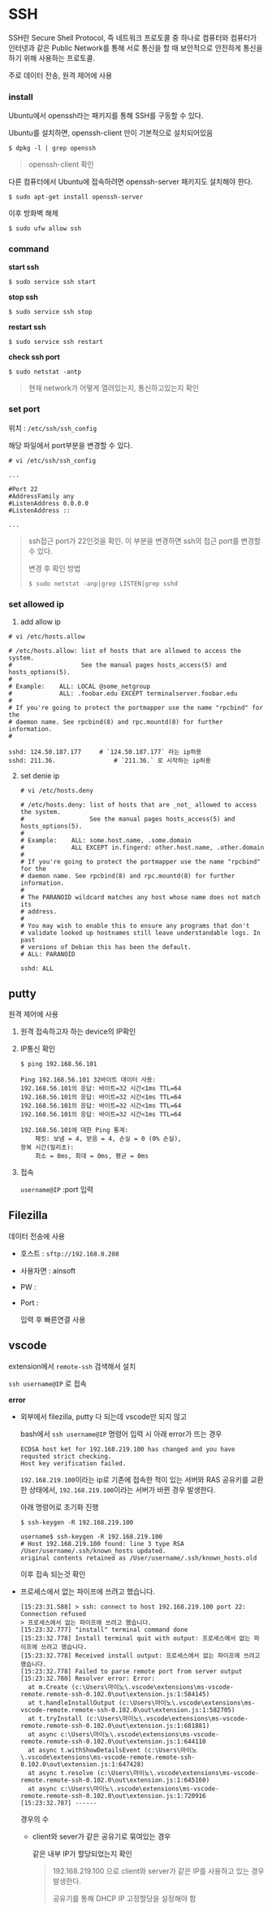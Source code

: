# SSH

SSH란 Secure Shell Protocol, 즉 네트워크 프로토콜 중 하나로 컴퓨터와 컴퓨터가 인터넷과 같은 Public Network를 통해 서로 통신을 할 때 보안적으로 안전하게 통신을 하기 위해 사용하는 프로토콜.

주로 데이터 전송, 원격 제어에 사용



### install

Ubuntu에서 openssh라는 패키지를 통해 SSH를 구동할 수 있다.

Ubuntu를 설치하면, openssh-client 만이 기본적으로 설치되어있음

```
$ dpkg -l | grep openssh
```

> openssh-client 확인

다른 컴퓨터에서 Ubuntu에 접속하려면 openssh-server 패키지도 설치해야 한다.

```
$ sudo apt-get install openssh-server
```

이후 방화벽 해제

```
$ sudo ufw allow ssh
```





### command

**start ssh**

```
$ sudo service ssh start 
```



**stop ssh**

```
$ sudo service ssh stop
```



**restart ssh**

```
$ sudo service ssh restart
```



**check ssh port**

```
$ sudo netstat -antp
```

> 현재 network가 어떻게 열려있는지, 통신하고있는지 확인





### set port 

위치 : `/etc/ssh/ssh_config` 

해당 파일에서 port부분을 변경할 수 있다.

```
# vi /etc/ssh/ssh_config
```

```
...

#Port 22
#AddressFamily any
#ListenAddress 0.0.0.0
#ListenAddress ::

...
```

> ssh접근 port가 22인것을 확인. 이 부분을 변경하면 ssh의 접근 port를 변경할 수 있다.
>
> 변경 후 확인 방법
>
> ```
> $ sudo netstat -anp|grep LISTEN|grep sshd
> ```



### set allowed ip

1.  add allow ip

   ```
   # vi /etc/hosts.allow
   ```

   

   ```
   # /etc/hosts.allow: list of hosts that are allowed to access the system.
   #                   See the manual pages hosts_access(5) and hosts_options(5).
   #
   # Example:    ALL: LOCAL @some_netgroup
   #             ALL: .foobar.edu EXCEPT terminalserver.foobar.edu
   #
   # If you're going to protect the portmapper use the name "rpcbind" for the
   # daemon name. See rpcbind(8) and rpc.mountd(8) for further information.
   #
   
   sshd: 124.50.187.177		# `124.50.187.177` 라는 ip허용
   sshd: 211.36.				# `211.36.` 로 시작하는 ip허용
   ```

   

2. set denie ip

   ```
   # vi /etc/hosts.deny
   ```

   ```
   # /etc/hosts.deny: list of hosts that are _not_ allowed to access the system.
   #                  See the manual pages hosts_access(5) and hosts_options(5).
   #
   # Example:    ALL: some.host.name, .some.domain
   #             ALL EXCEPT in.fingerd: other.host.name, .other.domain
   #
   # If you're going to protect the portmapper use the name "rpcbind" for the
   # daemon name. See rpcbind(8) and rpc.mountd(8) for further information.
   #
   # The PARANOID wildcard matches any host whose name does not match its
   # address.
   #
   # You may wish to enable this to ensure any programs that don't
   # validate looked up hostnames still leave understandable logs. In past
   # versions of Debian this has been the default.
   # ALL: PARANOID
   
   sshd: ALL
   ```

   



## putty

원격 제어에 사용

1. 원격 접속하고자 하는 device의 IP확인

2. IP통신 확인

   ```
   $ ping 192.168.56.101
   
   Ping 192.168.56.101 32바이트 데이터 사용:
   192.168.56.101의 응답: 바이트=32 시간<1ms TTL=64
   192.168.56.101의 응답: 바이트=32 시간<1ms TTL=64
   192.168.56.101의 응답: 바이트=32 시간<1ms TTL=64
   192.168.56.101의 응답: 바이트=32 시간<1ms TTL=64
   
   192.168.56.101에 대한 Ping 통계:
       패킷: 보냄 = 4, 받음 = 4, 손실 = 0 (0% 손실),
   왕복 시간(밀리초):
       최소 = 0ms, 최대 = 0ms, 평균 = 0ms
   ```

3. 접속

   `username@IP` :port 입력

   





## Filezilla

데이터 전송에 사용

- 호스트 : `sftp://192.168.0.208`

- 사용자면 : ainsoft

- PW : 

- Port :

  입력 후 빠른연결 사용





## vscode

extension에서 `remote-ssh` 검색해서 설치

`ssh username@IP` 로 접속



**error**  

- 외부에서 filezilla, putty 다 되는데 vscode만 되지 않고

  bash에서 `ssh username@IP` 명령어 입력 시 아래 error가 뜨는 경우

  ```
  ECDSA host ket for 192.168.219.100 has changed and you have requsted strict checking.
  Host key verification failed.
  ```

  `192.168.219.100`이라는 ip로 기존에 접속한 적이 있는 서버와 RAS 공유키를 교환한 상태에서, `192.168.219.100`이라는 서버가 바뀐 경우 발생한다.

  아래 명령어로 초기화 진행

  ```
  $ ssh-keygen -R 192.168.219.100
  ```

  ```
  username$ ssh-keygen -R 192.168.219.100
  # Host 192.168.219.100 found: line 3 type RSA
  /User/username/.ssh/known_hosts updated.
  original contents retained as /User/username/.ssh/known_hosts.old
  ```

  이후 접속 되는것 확인





- 프로세스에서 없는 파이프에 쓰려고 했습니다.

  ```
  [15:23:31.588] > ssh: connect to host 192.168.219.100 port 22: Connection refused
  > 프로세스에서 없는 파이프에 쓰려고 했습니다.
  [15:23:32.777] "install" terminal command done
  [15:23:32.778] Install terminal quit with output: 프로세스에서 없는 파이프에 쓰려고 했습니다.
  [15:23:32.778] Received install output: 프로세스에서 없는 파이프에 쓰려고 했습니다.
  [15:23:32.778] Failed to parse remote port from server output
  [15:23:32.780] Resolver error: Error: 
  	at m.Create (c:\Users\마이노\.vscode\extensions\ms-vscode-remote.remote-ssh-0.102.0\out\extension.js:1:584145)
  	at t.handleInstallOutput (c:\Users\마이노\.vscode\extensions\ms-vscode-remote.remote-ssh-0.102.0\out\extension.js:1:582705)
  	at t.tryInstall (c:\Users\마이노\.vscode\extensions\ms-vscode-remote.remote-ssh-0.102.0\out\extension.js:1:681881)
  	at async c:\Users\마이노\.vscode\extensions\ms-vscode-remote.remote-ssh-0.102.0\out\extension.js:1:644110
  	at async t.withShowDetailsEvent (c:\Users\마이노\.vscode\extensions\ms-vscode-remote.remote-ssh-0.102.0\out\extension.js:1:647428)
  	at async t.resolve (c:\Users\마이노\.vscode\extensions\ms-vscode-remote.remote-ssh-0.102.0\out\extension.js:1:645160)
  	at async c:\Users\마이노\.vscode\extensions\ms-vscode-remote.remote-ssh-0.102.0\out\extension.js:1:720916
  [15:23:32.787] ------
  ```

  경우의 수

  - client와 sever가 같은 공유기로 묶여있는 경우

    같은 내부 IP가 할당되었는지 확인

    > 192.168.219.100 으로 client와 server가 같은 IP를 사용하고 있는 경우 발생한다.
    >
    > 공유기를 통해 DHCP IP 고정할당을 설정해야 함 

  



